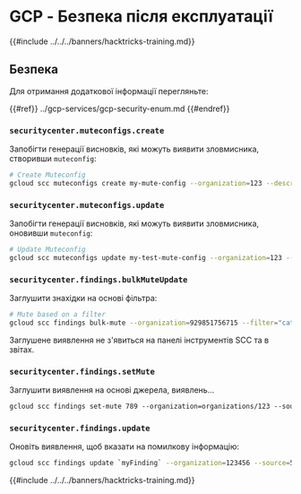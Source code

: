 # GCP - Безпека після експлуатації

{{#include ../../../banners/hacktricks-training.md}}

## Безпека

Для отримання додаткової інформації перегляньте:

{{#ref}}
../gcp-services/gcp-security-enum.md
{{#endref}}

### `securitycenter.muteconfigs.create`

Запобігти генерації висновків, які можуть виявити зловмисника, створивши `muteconfig`:
```bash
# Create Muteconfig
gcloud scc muteconfigs create my-mute-config --organization=123 --description="This is a test mute config" --filter="category=\"XSS_SCRIPTING\""
```
### `securitycenter.muteconfigs.update`

Запобігти генерації висновків, які можуть виявити зловмисника, оновивши `muteconfig`:
```bash
# Update Muteconfig
gcloud scc muteconfigs update my-test-mute-config --organization=123 --description="This is a test mute config" --filter="category=\"XSS_SCRIPTING\""
```
### `securitycenter.findings.bulkMuteUpdate`

Заглушити знахідки на основі фільтра:
```bash
# Mute based on a filter
gcloud scc findings bulk-mute --organization=929851756715 --filter="category=\"XSS_SCRIPTING\""
```
Заглушене виявлення не з'явиться на панелі інструментів SCC та в звітах.

### `securitycenter.findings.setMute`

Заглушити виявлення на основі джерела, виявлень...
```bash
gcloud scc findings set-mute 789 --organization=organizations/123 --source=456 --mute=MUTED
```
### `securitycenter.findings.update`

Оновіть виявлення, щоб вказати на помилкову інформацію:
```bash
gcloud scc findings update `myFinding` --organization=123456 --source=5678 --state=INACTIVE
```
{{#include ../../../banners/hacktricks-training.md}}

